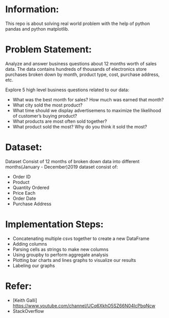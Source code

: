 # Information:
This repo is about solving real world problem with the help of python pandas and python matplotlib.

# Problem Statement:
Analyze and answer business questions about 12 months worth of sales data. The data contains hundreds of thousands of electronics store purchases broken down by month, product type, cost, purchase address, etc.

Explore 5 high level business questions related to our data:

* What was the best month for sales? How much was earned that month?
* What city sold the most product?
* What time should we display advertisemens to maximize the likelihood of customer’s buying product?
* What products are most often sold together?
* What product sold the most? Why do you think it sold the most?

# Dataset:

Dataset Consist of 12 months of broken down data into different months(January - December)2019 dataset consist of:

* Order ID
* Product
* Quantity Ordered
* Price Each
* Order Date
* Purchase Address 

# Implementation Steps:

* Concatenating multiple csvs together to create a new DataFrame
* Adding columns
* Parsing cells as strings to make new columns
* Using groupby to perform aggregate analysis
* Plotting bar charts and lines graphs to visualize our results
* Labeling our graphs

# Refer:

* [Keith Galli]  https://www.youtube.com/channel/UCq6XkhO5SZ66N04IcPbqNcw
* StackOverflow
